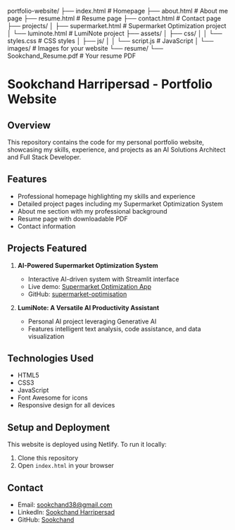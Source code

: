 portfolio-website/
├── index.html                 # Homepage
├── about.html                 # About me page
├── resume.html                # Resume page
├── contact.html               # Contact page
├── projects/
│   ├── supermarket.html       # Supermarket Optimization project
│   └── luminote.html          # LumiNote project
├── assets/
│   ├── css/
│   │   └── styles.css         # CSS styles
│   ├── js/
│   │   └── script.js          # JavaScript
│   └── images/                # Images for your website
└── resume/
    └── Sookchand_Resume.pdf   # Your resume PDF

# Sookchand Harripersad - Portfolio Website

## Overview
This repository contains the code for my personal portfolio website, showcasing my skills, experience, and projects as an AI Solutions Architect and Full Stack Developer.

## Features
- Professional homepage highlighting my skills and experience
- Detailed project pages including my Supermarket Optimization System
- About me section with my professional background
- Resume page with downloadable PDF
- Contact information

## Projects Featured
1. **AI-Powered Supermarket Optimization System**
   - Interactive AI-driven system with Streamlit interface
   - Live demo: [Supermarket Optimization App](https://supermarket-optimisation-6nldqlxy9mwvhlwfzwhzbl.streamlit.app)
   - GitHub: [supermarket-optimisation](https://github.com/Sookchand/supermarket-optimisation)

2. **LumiNote: A Versatile AI Productivity Assistant**
   - Personal AI project leveraging Generative AI
   - Features intelligent text analysis, code assistance, and data visualization

## Technologies Used
- HTML5
- CSS3
- JavaScript
- Font Awesome for icons
- Responsive design for all devices

## Setup and Deployment
This website is deployed using Netlify. To run it locally:
1. Clone this repository
2. Open `index.html` in your browser

## Contact
- Email: sookchand38@gmail.com
- LinkedIn: [Sookchand Harripersad](https://www.linkedin.com/in/sookchand-harripersad-4a726497/)
- GitHub: [Sookchand](https://github.com/Sookchand)